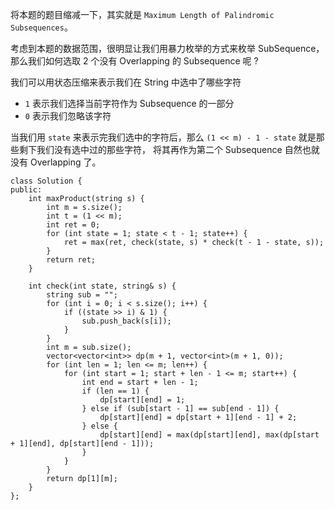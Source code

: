 将本题的题目缩减一下，其实就是 `Maximum Length of Palindromic Subsequences`。

考虑到本题的数据范围，很明显让我们用暴力枚举的方式来枚举 SubSequence，那么我们如何选取 2 个没有 Overlapping 的 Subsequence 呢 ?

我们可以用状态压缩来表示我们在 String 中选中了哪些字符
- `1` 表示我们选择当前字符作为 Subsequence 的一部分
- `0` 表示我们忽略该字符

当我们用 `state` 来表示完我们选中的字符后，那么 `(1 << m) - 1 - state` 就是那些剩下我们没有选中过的那些字符，
将其再作为第二个 Subsequence 自然也就没有 Overlapping 了。

```
class Solution {
public:
    int maxProduct(string s) {
        int m = s.size();
        int t = (1 << m);
        int ret = 0;
        for (int state = 1; state < t - 1; state++) {
            ret = max(ret, check(state, s) * check(t - 1 - state, s));
        }
        return ret;
    }
    
    int check(int state, string& s) {
        string sub = "";
        for (int i = 0; i < s.size(); i++) {
            if ((state >> i) & 1) {
                sub.push_back(s[i]);
            }
        }
        int m = sub.size();
        vector<vector<int>> dp(m + 1, vector<int>(m + 1, 0));
        for (int len = 1; len <= m; len++) {
            for (int start = 1; start + len - 1 <= m; start++) {
                int end = start + len - 1;
                if (len == 1) {
                    dp[start][end] = 1;
                } else if (sub[start - 1] == sub[end - 1]) {
                    dp[start][end] = dp[start + 1][end - 1] + 2;
                } else {
                    dp[start][end] = max(dp[start][end], max(dp[start + 1][end], dp[start][end - 1]));
                }
            }
        }
        return dp[1][m];
    }
};

```
